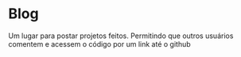 # Blog
Um lugar para postar projetos feitos. Permitindo que outros usuários comentem e acessem o código por um link até o github
